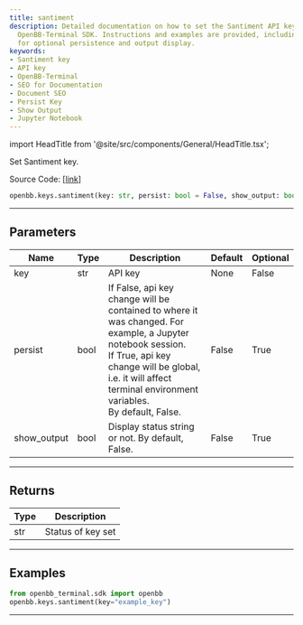 ```yaml
---
title: santiment
description: Detailed documentation on how to set the Santiment API key using the
  OpenBB-Terminal SDK. Instructions and examples are provided, including parameters
  for optional persistence and output display.
keywords:
- Santiment key
- API key
- OpenBB-Terminal
- SEO for Documentation
- Document SEO
- Persist Key
- Show Output
- Jupyter Notebook
---
```


import HeadTitle from '@site/src/components/General/HeadTitle.tsx';

<HeadTitle title="keys.santiment - Reference | OpenBB SDK Docs" />

Set Santiment key.

Source Code: [[link](https://github.com/OpenBB-finance/OpenBBTerminal/tree/main/openbb_terminal/keys_model.py#L2261)]

```python wordwrap
openbb.keys.santiment(key: str, persist: bool = False, show_output: bool = False)
```

---

## Parameters

| Name | Type | Description | Default | Optional |
| ---- | ---- | ----------- | ------- | -------- |
| key | str | API key | None | False |
| persist | bool | If False, api key change will be contained to where it was changed. For example, a Jupyter notebook session.<br/>If True, api key change will be global, i.e. it will affect terminal environment variables.<br/>By default, False. | False | True |
| show_output | bool | Display status string or not. By default, False. | False | True |


---

## Returns

| Type | Description |
| ---- | ----------- |
| str | Status of key set |
---

## Examples

```python
from openbb_terminal.sdk import openbb
openbb.keys.santiment(key="example_key")
```

---

